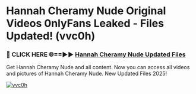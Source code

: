 # Hannah Cheramy Nude Original Videos 0nlyFans Leaked - Files Updated! (vvc0h)

<h3>🔴 CLICK HERE 🌐==►► <a href="https://tinyurl.com/yc6ubb5a" rel="nofollow">Hannah Cheramy Nude Updated Files</a></h3>

Get Hannah Cheramy Nude and all content. Now you can access all videos and pictures of Hannah Cheramy Nude. New Updated Files 2025!

[![vvc0h](https://i.imgur.com/7eu0CRL.gif)](https://tinyurl.com/yc6ubb5a)

